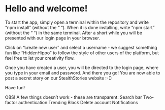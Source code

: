 # Hello and welcome!

To start the app, simply open a terminal within the repository and write “npm install” (without the “ “). When it is done installing, write “npm start” (without the “ “) in the same terminal. After a short while you will be presented with our login page in your browser.

Click on “create new user” and select a username - we suggest something fun like “HiddenHippo” to follow the style of other users of the platform, but feel free to let your creativity flow.

Once you have created a user, you will be directed to the login page, where you type in your email and password. And there you go! You are now able to post a secret story on our StealthStories website :-D

Have fun!

OBS! A few things doesn’t work - these are transparent:
Search bar
Two-factor authentication
Trending Block
Delete account
Notifications
